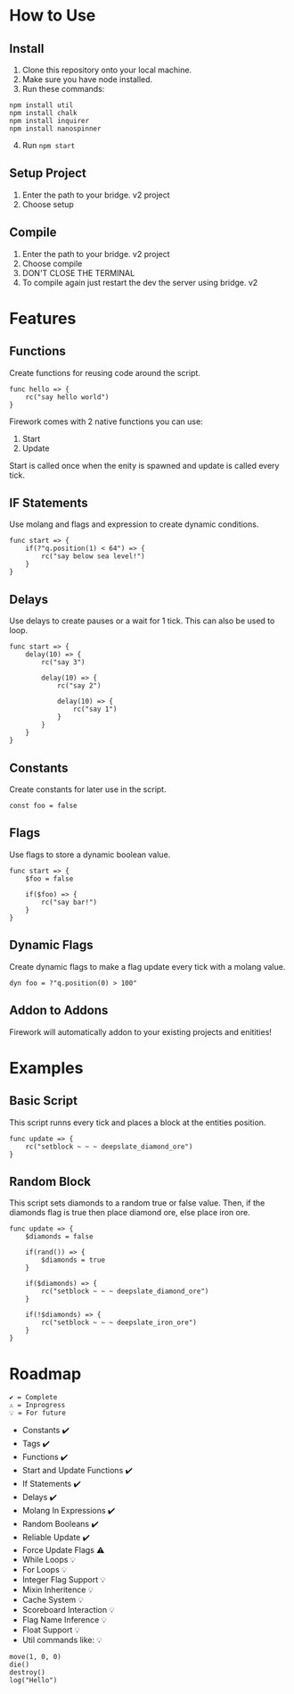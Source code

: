 # How to Use
## Install
1. Clone this repository onto your local machine.
2. Make sure you have node installed.
3. Run these commands:
```
npm install util
npm install chalk
npm install inquirer
npm install nanospinner
```
4. Run `npm start`

## Setup Project
1. Enter the path to your bridge. v2 project
2. Choose setup

## Compile
1. Enter the path to your bridge. v2 project
2. Choose compile
3. DON'T CLOSE THE TERMINAL
4. To compile again just restart the dev the server using bridge. v2

# Features
## Functions
Create functions for reusing code around the script.
```
func hello => {
    rc("say hello world")
}
```
Firework comes with 2 native functions you can use:
1. Start
2. Update

Start is called once when the enity is spawned and update is called every tick.
## IF Statements
Use molang and flags and expression to create dynamic conditions.
```
func start => {
    if(?"q.position(1) < 64") => {
        rc("say below sea level!")
    }
}
```
## Delays
Use delays to create pauses or a wait for 1 tick. This can also be used to loop.
```
func start => {
    delay(10) => {
        rc("say 3")

        delay(10) => {
            rc("say 2")

            delay(10) => {
                rc("say 1")
            }
        }
    }
}
```
## Constants
Create constants for later use in the script.
```
const foo = false
```
## Flags
Use flags to store a dynamic boolean value.
```
func start => {
    $foo = false

    if($foo) => {
        rc("say bar!")
    }
}
```
## Dynamic Flags
Create dynamic flags to make a flag update every tick with a molang value.
```
dyn foo = ?"q.position(0) > 100"
```

## Addon to Addons
Firework will automatically addon to your existing projects and enitities!

# Examples
## Basic Script
This script runns every tick and places a block at the entities position.
```
func update => {
    rc("setblock ~ ~ ~ deepslate_diamond_ore")
}
```
## Random Block
This script sets diamonds to a random true or false value. Then, if the diamonds flag is true then place diamond ore, else place iron ore.
```
func update => {
    $diamonds = false

    if(rand()) => {
        $diamonds = true
    }

    if($diamonds) => {
        rc("setblock ~ ~ ~ deepslate_diamond_ore")
    }

    if(!$diamonds) => {
        rc("setblock ~ ~ ~ deepslate_iron_ore")
    }
}
```

# Roadmap
```
✔️ = Complete
⚠️ = Inprogress
💡 = For future
```

- Constants ✔️
- Tags ✔️
- Functions ✔️
- Start and Update Functions ✔️
- If Statements ✔️
- Delays ✔️
- Molang In Expressions ✔️
- Random Booleans ✔️
- Reliable Update ✔️
- Force Update Flags ⚠️
- While Loops 💡
- For Loops 💡
- Integer Flag Support 💡
- Mixin Inheritence 💡
- Cache System 💡
- Scoreboard Interaction 💡
- Flag Name Inference 💡
- Float Support 💡
- Util commands like: 💡
```
move(1, 0, 0)
die()
destroy()
log("Hello")
```
